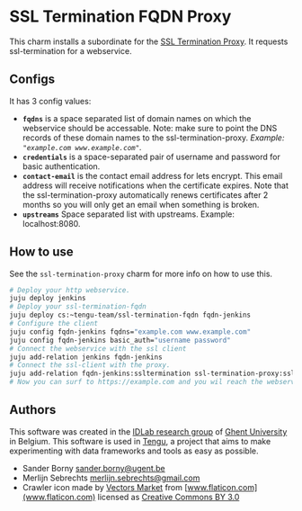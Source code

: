 # SSL Termination FQDN Proxy

This charm installs a subordinate for the [SSL Termination Proxy](https://github.com/tengu-team/layer-ssl-termination-proxy).
It requests ssl-termination for a webservice.

## Configs

It has 3 config values:

- **`fqdns`** is a space separated list of domain names on which the webservice should be accessable. Note: make sure to point the DNS records of these domain names to the ssl-termination-proxy. *Example: `"example.com www.example.com"`.*
- **`credentials`** is a space-separated pair of username and password for basic authentication.
- **`contact-email`** is the contact email address for lets encrypt. This email address will receive notifications when the certificate expires. Note that the ssl-termination-proxy automatically renews certificates after 2 months so you will only get an email when something is broken.
- **`upstreams`** Space separated list with upstreams. Example: localhost:8080.

## How to use

See the `ssl-termination-proxy` charm for more info on how to use this.

```bash
# Deploy your http webservice.
juju deploy jenkins
# Deploy your ssl-termination-fqdn
juju deploy cs:~tengu-team/ssl-termination-fqdn fqdn-jenkins
# Configure the client
juju config fqdn-jenkins fqdns="example.com www.example.com"
juju config fqdn-jenkins basic_auth="username password"
# Connect the webservice with the ssl client
juju add-relation jenkins fqdn-jenkins
# Connect the ssl-client with the proxy.
juju add-relation fqdn-jenkins:ssltermination ssl-termination-proxy:ssltermination
# Now you can surf to https://example.com and you wil reach the webservice.
```

## Authors

This software was created in the [IDLab research group](https://www.ugent.be/ea/idlab) of [Ghent University](https://www.ugent.be) in Belgium. This software is used in [Tengu](https://tengu.io), a project that aims to make experimenting with data frameworks and tools as easy as possible.

- Sander Borny <sander.borny@ugent.be>
- Merlijn Sebrechts <merlijn.sebrechts@gmail.com>
- Crawler icon made by [Vectors Market](https://www.flaticon.com/authors/vectors-market) from [www.flaticon.com](www.flaticon.com) licensed as [Creative Commons BY 3.0](http://creativecommons.org/licenses/by/3.0/)
